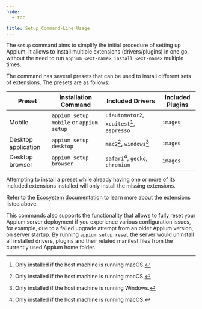 ```yaml
---
hide:
  - toc

title: Setup Command-Line Usage
---
```


The `setup` command aims to simplify the initial procedure of setting up Appium. It allows to install
multiple extensions (drivers/plugins) in one go, without the need to run
`appium <ext-name> install <ext-name>` multiple times.

The command has several presets that can be used to install different sets of extensions.
The presets are as follows:

| Preset              | Installation Command                    | Included Drivers                           | Included Plugins |
| ------------------- | --------------------------------------- | ------------------------------------------ | ---------------- |
| Mobile              | `appium setup mobile` or `appium setup` | `uiautomator2`, `xcuitest`[^1], `espresso` | `images`         |
| Desktop application | `appium setup desktop`                  | `mac2`[^1], `windows`[^2]                  | `images`         |
| Desktop browser     | `appium setup browser`                  | `safari`[^1], `gecko`, `chromium`          | `images`         |

Attempting to install a preset while already having one or more of its included extensions installed
will only install the missing extensions.

Refer to the [Ecosystem documentation](../ecosystem/index.md) to learn more about the extensions
listed above.

This commands also supports the functionality that allows to fully reset your Appium server
deployment if you experience various configuration issues,
for example, due to a failed upgrade attempt from an older Appium version, on server startup.
By running `appium setup reset` the server would uninstall all installed drivers, plugins and their related manifest files from the currently used Appium home folder.

[^1]: Only installed if the host machine is running macOS.

[^2]: Only installed if the host machine is running Windows.
